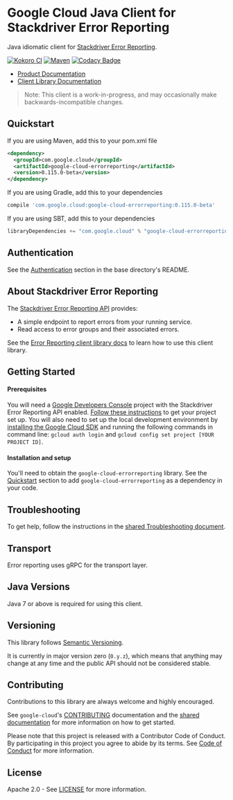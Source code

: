 Google Cloud Java Client for Stackdriver Error Reporting
======================================

Java idiomatic client for [Stackdriver Error Reporting][stackdriver-error-reporting].

[![Kokoro CI](http://storage.googleapis.com/cloud-devrel-public/java/badges/google-cloud-java/master.svg)](http://storage.googleapis.com/cloud-devrel-public/java/badges/google-cloud-java/master.html)
[![Maven](https://img.shields.io/maven-central/v/com.google.cloud/google-cloud-errorreporting.svg)](https://img.shields.io/maven-central/v/com.google.cloud/google-cloud-errorreporting.svg)
[![Codacy Badge](https://api.codacy.com/project/badge/grade/9da006ad7c3a4fe1abd142e77c003917)](https://www.codacy.com/app/mziccard/google-cloud-java)

- [Product Documentation][error-reporting-product-docs]
- [Client Library Documentation][error-reporting-client-lib-docs]

> Note: This client is a work-in-progress, and may occasionally
> make backwards-incompatible changes.

Quickstart
----------

[//]: # ({x-version-update-start:google-cloud-errorreporting:released})
If you are using Maven, add this to your pom.xml file
```xml
<dependency>
  <groupId>com.google.cloud</groupId>
  <artifactId>google-cloud-errorreporting</artifactId>
  <version>0.115.0-beta</version>
</dependency>
```
If you are using Gradle, add this to your dependencies
```Groovy
compile 'com.google.cloud:google-cloud-errorreporting:0.115.0-beta'
```
If you are using SBT, add this to your dependencies
```Scala
libraryDependencies += "com.google.cloud" % "google-cloud-errorreporting" % "0.115.0-beta"
```
[//]: # ({x-version-update-end})

Authentication
--------------

See the [Authentication](https://github.com/googleapis/google-cloud-java#authentication) section in the base directory's README.

About Stackdriver Error Reporting
----------------------------

The [Stackdriver Error Reporting API][stackdriver-error-reporting] provides:

- A simple endpoint to report errors from your running service.
- Read access to error groups and their associated errors.

See the [Error Reporting client library docs][error-reporting-client-lib-docs] to learn how to use this client library.

Getting Started
---------------
#### Prerequisites
You will need a [Google Developers Console](https://console.developers.google.com/) project with the Stackdriver Error Reporting API enabled. [Follow these instructions](https://cloud.google.com/resource-manager/docs/creating-managing-projects) to get your project set up. You will also need to set up the local development environment by [installing the Google Cloud SDK](https://cloud.google.com/sdk/) and running the following commands in command line: `gcloud auth login` and `gcloud config set project [YOUR PROJECT ID]`.

#### Installation and setup
You'll need to obtain the `google-cloud-errorreporting` library.  See the [Quickstart](#quickstart) section to add `google-cloud-errorreporting` as a dependency in your code.

Troubleshooting
---------------

To get help, follow the instructions in the [shared Troubleshooting document](https://github.com/googleapis/google-cloud-common/blob/master/troubleshooting/readme.md#troubleshooting).

Transport
---------
Error reporting uses gRPC for the transport layer.

Java Versions
-------------

Java 7 or above is required for using this client.

Versioning
----------

This library follows [Semantic Versioning](http://semver.org/).

It is currently in major version zero (``0.y.z``), which means that anything may change at any time and the public API should not be considered stable.

Contributing
------------

Contributions to this library are always welcome and highly encouraged.

See `google-cloud`'s [CONTRIBUTING] documentation and the [shared documentation](https://github.com/googleapis/google-cloud-common/blob/master/contributing/readme.md#how-to-contribute-to-gcloud) for more information on how to get started.

Please note that this project is released with a Contributor Code of Conduct. By participating in this project you agree to abide by its terms. See [Code of Conduct][code-of-conduct] for more information.

License
-------

Apache 2.0 - See [LICENSE] for more information.


[CONTRIBUTING]:https://github.com/googleapis/google-cloud-java/blob/master/CONTRIBUTING.md
[code-of-conduct]:https://github.com/googleapis/google-cloud-java/blob/master/CODE_OF_CONDUCT.md#contributor-code-of-conduct
[LICENSE]: https://github.com/googleapis/google-cloud-java/blob/master/LICENSE
[cloud-platform]: https://cloud.google.com/
[stackdriver-error-reporting]: https://cloud.google.com/error-reporting/
[error-reporting-product-docs]: https://cloud.google.com/error-reporting/docs/
[error-reporting-client-lib-docs]: https://googleapis.dev/java/google-cloud-clients/latest/index.html?com/google/cloud/errorreporting/v1beta1/package-summary.html
